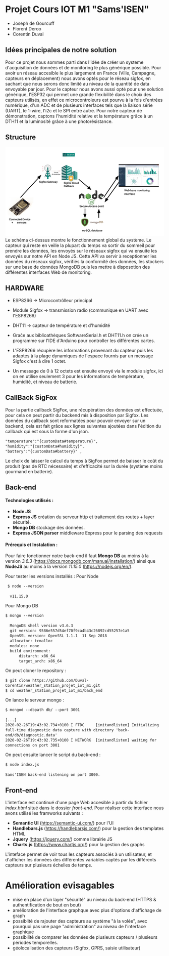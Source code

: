 # Projet Cours IOT M1 "Sams'ISEN"

* Joseph de Gourcuff
* Florent Deroo
* Corentin Duval

## Idées principales de notre solution 
Pour ce projet nous sommes parti dans l'idée de créer un systeme d'acquisition de données et de monitoring le plus générique possible. Pour avoir un réseau accesible le plus largement en France (Ville, Campagne, capteurs en déplacement) nous avons optés pour le réseau sigfox, en sachant que nous serons donc limité au niveau de la quantité de data envoyable par jour.
Pour le capteur nous avons aussi opté pour une solution générique, l'ESP32 qui permet une grande flexibilité dans le choix des capteurs utilisés, en effet ce microcontroleurs est pourvu à la fois d'entrées numérique, d'un ADC et de plusieurs interfaces tels que la liaison série (UART), le 1-wire, l'i2c et le SPI entre autre. Pour notre capteur de démonstration, captons l'humidité relative et la température grâce à un DTH11 et la luminosité grâce à une photorésistance.

## Structure
![alt text](schema.png)
Le schéma ci-dessus montre le fonctionnement global du système.
Le capteur qui reste en veille la plupart du temps va sortir du sommeil pour prendre les données, les envoyés sur le réseaux sigfox qui va ensuite les envoyés sur notre API en Node JS. Cette API va servir à receptionner les données du réseaux sigfox, vérifiés la conformité des données, les stockers sur une base de données MongoDB puis les mettre à disposotion des différentes interfaces Web de monitoring. 

## HARDWARE
* ESP8266 -> Microcontrôlleur principal
* Module Sigfox -> transmission radio (communique en UART avec l'ESP8266)
* DHT11 -> capteur de température et d'humidité

* Graĉe aux biblioathèques SoftwareSerial.h et DHT11.h on crée un programme sur l'IDE d'Arduino pour controller les différentes cartes.
* L'ESP8266 récupère les informations provenant du capteur puis les adaptes à la plage dynamiques de l'espace fournis par un message Sigfox c'est à dire 1 octet.
* Un message de 0 à 12 octets est ensuite envoyé via le module sigfox, ici on en utilise seulement 3 pour les informations de température, humidité, et niveau de batterie.


## CallBack SigFox

Pour la partie callback SigFox, une récupération des données est effectuée, pour cela on peut partir du backend mis à disposition par Sigfox.
Les données du callback sont reformatées pour pouvoir envoyer sur un backend, cela est fait grâce aux lignes suivantes ajoutées dans l'édition du callback qui est sous la forme d'un json.

```console
"temperature":"{customData#temperature}",
"humidity":"{customData#humidity}",
"battery":"{customData#battery}" ,
```
Le choix de laisser le calcul du temps à SigFox permet de baisser le coût du produit (pas de RTC nécessaire) et d'efficacité sur la durée (système moins gourmand en batterie).

## Back-end 

#### Technologies utilisés : 

* **Node JS**
* **Express JS** création du serveur http et traitement des routes + layer sécurité.
* **Mongo DB** stockage des données. 
* **Express JSON parser** middleware Express pour le parsing des requests

#### Prérequis et Instalation : 

Pour faire fonctionner notre back-end il faut **Mongo DB** au moins à la version *3.6.3* (https://docs.mongodb.com/manual/installation/) ainsi que **NodeJS** au moins à la version *11.15.0* (https://nodejs.org/en/).

Pour tester les versions installés : 
Pour Node
```console
 $ node --version
 
  v11.15.0
```
Pour Mongo DB
```console
$ mongo --version

  MongoDB shell version v3.6.3
  git version: 9586e557d54ef70f9ca4b43c26892cd55257e1a5
  OpenSSL version: OpenSSL 1.1.1  11 Sep 2018
  allocator: tcmalloc
  modules: none
  build environment:
      distarch: x86_64
      target_arch: x86_64
```

On peut cloner le repository : 
```console
$ git clone https://github.com/Duval-Corentin/weather_station_projet_iot_m1.git
$ cd weather_station_projet_iot_m1/back_end
```
On lance le serveur mongo : 
```console
$ mongod --dbpath db/ --port 3001

[...]
2020-02-26T19:43:02.734+0100 I FTDC     [initandlisten] Initializing full-time diagnostic data capture with directory 'back-end/db/diagnostic.data'
2020-02-26T19:43:02.735+0100 I NETWORK  [initandlisten] waiting for connections on port 3001
```

On peut ensuite lancer le script du back-end : 
```console
$ node index.js

Sams'ISEN back-end listening on port 3000.
```
## Front-end
L'interface est continué d'une page Web accesible à partir du fichier *index.html* situé dans le dossier *front-end*. 
Pour réaliser cette interface nous avons utilisé les framworks suivants : 

* **Semantic UI** (https://semantic-ui.com/) pour l'UI
* **Handlebars.js** (https://handlebarsjs.com/) pour la gestion des templates HTML
* **Jquery** (https://jquery.com/) comme librairie JS
* **Charts.js** (https://www.chartjs.org/) pour la gestion des graphs

L'inteface permet de voir tous les capteurs associés à un utilisateur, et d'afficher les données des différentes variables captés par les différents capteurs sur plusieurs échelles de temps. 

# Amélioration evisagables

* mise en place d'un layer "sécurité" au niveau du back-end (HTTPS & authentification de bout en bout)
* amélioration de l'interface graphque avec plus d'options d'affichage de graph
* possiblité de rajouter des capteurs au système "à la volée", avec pourquoi pas une page "administration" au niveau de l'interface graphique
* possibilité de comparer les données de plusieurs capteurs / plusieurs périodes temporelles. 
* géolocalisation des capteurs (Sigfox, GPRS, saisie utilisateur)
